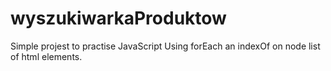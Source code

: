 # wyszukiwarkaProduktow
Simple projest to practise JavaScript
Using forEach an indexOf on node list of html elements.
